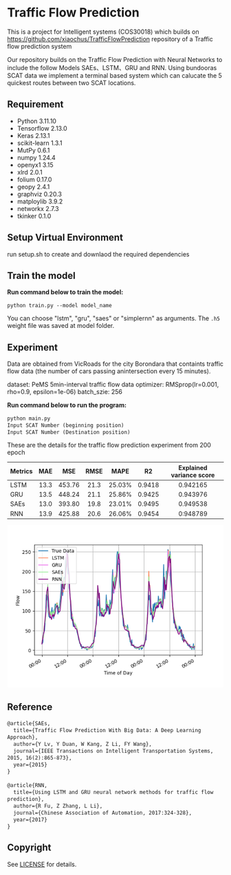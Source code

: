 # Traffic Flow Prediction

This is a project for Intelligent systems (COS30018) which builds on https://github.com/xiaochus/TrafficFlowPrediction repository of a Traffic flow prediction system

Our repository builds on the Traffic Flow Prediction with Neural Networks to include the follow Models SAEs、LSTM、GRU and RNN.
Using bundooras SCAT data we implement a terminal based system which can calucate the 5 quickest routes between two SCAT locations.

## Requirement

- Python 3.11.10
- Tensorflow 2.13.0
- Keras 2.13.1
- scikit-learn 1.3.1
- MutPy 0.6.1
- numpy 1.24.4
- openyx1 3.15
- xlrd 2.0.1
- folium 0.17.0
- geopy 2.4.1
- graphviz 0.20.3
- matploylib 3.9.2
- networkx 2.7.3
- tkinker 0.1.0

## Setup Virtual Environment

run setup.sh to create and downlaod the required dependencies

## Train the model

**Run command below to train the model:**

```
python train.py --model model_name
```

You can choose "lstm", "gru", "saes" or "simplernn" as arguments. The `.h5` weight file was saved at model folder.

## Experiment

Data are obtained from VicRoads for the city Borondara that containts traffic flow data (the number of cars passing anintersection every 15 minutes).

dataset: PeMS 5min-interval traffic flow data
optimizer: RMSprop(lr=0.001, rho=0.9, epsilon=1e-06)
batch_szie: 256

**Run command below to run the program:**

```
python main.py
Input SCAT Number (beginning position)
Input SCAT Number (Destination position)
```

These are the details for the traffic flow prediction experiment from 200 epoch

| Metrics | MAE  |  MSE   | RMSE |  MAPE  |   R2   | Explained variance score |
| ------- | :--: | :----: | :--: | :----: | :----: | :----------------------: |
| LSTM    | 13.3 | 453.76 | 21.3 | 25.03% | 0.9418 |         0.942165         |
| GRU     | 13.5 | 448.24 | 21.1 | 25.86% | 0.9425 |         0.943976         |
| SAEs    | 13.0 | 393.80 | 19.8 | 23.01% | 0.9495 |         0.949538         |
| RNN     | 13.9 | 425.88 | 20.6 | 26.06% | 0.9454 |         0:948789         |

![evaluate](/images/eva_final.png)

## Reference

    @article{SAEs,
      title={Traffic Flow Prediction With Big Data: A Deep Learning Approach},
      author={Y Lv, Y Duan, W Kang, Z Li, FY Wang},
      journal={IEEE Transactions on Intelligent Transportation Systems, 2015, 16(2):865-873},
      year={2015}
    }

    @article{RNN,
      title={Using LSTM and GRU neural network methods for traffic flow prediction},
      author={R Fu, Z Zhang, L Li},
      journal={Chinese Association of Automation, 2017:324-328},
      year={2017}
    }

## Copyright

See [LICENSE](LICENSE) for details.
